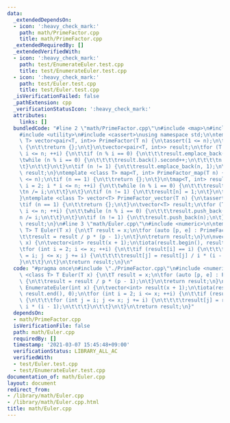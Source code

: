 ```yaml
---
data:
  _extendedDependsOn:
  - icon: ':heavy_check_mark:'
    path: math/PrimeFactor.cpp
    title: math/PrimeFactor.cpp
  _extendedRequiredBy: []
  _extendedVerifiedWith:
  - icon: ':heavy_check_mark:'
    path: test/EnumerateEuler.test.cpp
    title: test/EnumerateEuler.test.cpp
  - icon: ':heavy_check_mark:'
    path: test/Euler.test.cpp
    title: test/Euler.test.cpp
  _isVerificationFailed: false
  _pathExtension: cpp
  _verificationStatusIcon: ':heavy_check_mark:'
  attributes:
    links: []
  bundledCode: "#line 2 \"math/PrimeFactor.cpp\"\n#include <map>\n#include <vector>\n\
    #include <utility>\n#include <cassert>\nusing namespace std;\n\ntemplate <class\
    \ T> vector<pair<T, int>> PrimeFactor(T n) {\n\tassert(1 <= n);\n\tif (n == 1)\
    \ {\n\t\treturn {};\n\t}\n\tvector<pair<T, int>> result;\n\tfor (T i = 2; i *\
    \ i <= n; ++i) {\n\t\tif (n % i == 0) {\n\t\t\tresult.emplace_back(i, 0);\n\t\t\
    \twhile (n % i == 0) {\n\t\t\t\tresult.back().second++;\n\t\t\t\tn /= i;\n\t\t\
    \t}\n\t\t}\n\t}\n\tif (n != 1) {\n\t\tresult.emplace_back(n, 1);\n\t}\n\treturn\
    \ result;\n}\ntemplate <class T> map<T, int> PrimeFactor_map(T n) {\n\tassert(1\
    \ <= n);\n\tif (n == 1) {\n\t\treturn {};\n\t}\n\tmap<T, int> result;\n\tfor (T\
    \ i = 2; i * i <= n; ++i) {\n\t\twhile (n % i == 0) {\n\t\t\tresult[i]++;\n\t\t\
    \tn /= i;\n\t\t}\n\t}\n\tif (n != 1) {\n\t\tresult[n] = 1;\n\t}\n\treturn result;\n\
    }\ntemplate <class T> vector<T> PrimeFactor_vector(T n) {\n\tassert(1 <= n);\n\
    \tif (n == 1) {\n\t\treturn {};\n\t}\n\tvector<T> result;\n\tfor (T i = 2; i *\
    \ i <= n; ++i) {\n\t\twhile (n % i == 0) {\n\t\t\tresult.push_back(i);\n\t\t\t\
    n /= i;\n\t\t}\n\t}\n\tif (n != 1) {\n\t\tresult.push_back(n);\n\t}\n\treturn\
    \ result;\n}\n#line 3 \"math/Euler.cpp\"\n#include <numeric>\n\ntemplate <class\
    \ T> T Euler(T x) {\n\tT result = x;\n\tfor (auto [p, e] : PrimeFactor(x)) {\n\
    \t\tresult = result / p * (p - 1);\n\t}\n\treturn result;\n}\n\nvector<int> EnumerateEuler(int\
    \ x) {\n\tvector<int> result(x + 1);\n\tiota(result.begin(), result.end(), 0);\n\
    \tfor (int i = 2; i <= x; ++i) {\n\t\tif (result[i] == i) {\n\t\t\tfor (int j\
    \ = i; j <= x; j += i) {\n\t\t\t\tresult[j] = result[j] / i * (i - 1);\n\t\t\t\
    }\n\t\t}\n\t}\n\treturn result;\n}\n"
  code: "#pragma once\n#include \"./PrimeFactor.cpp\"\n#include <numeric>\n\ntemplate\
    \ <class T> T Euler(T x) {\n\tT result = x;\n\tfor (auto [p, e] : PrimeFactor(x))\
    \ {\n\t\tresult = result / p * (p - 1);\n\t}\n\treturn result;\n}\n\nvector<int>\
    \ EnumerateEuler(int x) {\n\tvector<int> result(x + 1);\n\tiota(result.begin(),\
    \ result.end(), 0);\n\tfor (int i = 2; i <= x; ++i) {\n\t\tif (result[i] == i)\
    \ {\n\t\t\tfor (int j = i; j <= x; j += i) {\n\t\t\t\tresult[j] = result[j] /\
    \ i * (i - 1);\n\t\t\t}\n\t\t}\n\t}\n\treturn result;\n}"
  dependsOn:
  - math/PrimeFactor.cpp
  isVerificationFile: false
  path: math/Euler.cpp
  requiredBy: []
  timestamp: '2021-03-07 15:45:48+09:00'
  verificationStatus: LIBRARY_ALL_AC
  verifiedWith:
  - test/Euler.test.cpp
  - test/EnumerateEuler.test.cpp
documentation_of: math/Euler.cpp
layout: document
redirect_from:
- /library/math/Euler.cpp
- /library/math/Euler.cpp.html
title: math/Euler.cpp
---
```

